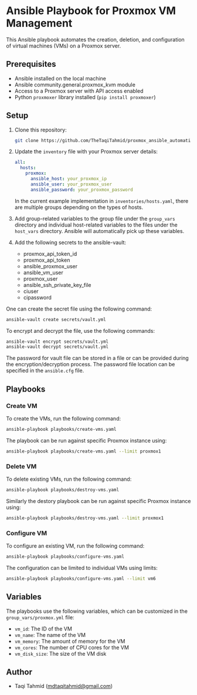 # Ansible Playbook for Proxmox VM Management

This Ansible playbook automates the creation, deletion, and configuration of
virtual machines (VMs) on a Proxmox server.

## Prerequisites

- Ansible installed on the local machine
- Ansible community.general.proxmox_kvm module
- Access to a Proxmox server with API access enabled
- Python `proxmoxer` library installed (`pip install proxmoxer`)

## Setup

1. Clone this repository:
    ```sh
    git clone https://github.com/TheTaqiTahmid/proxmox_ansible_automation
    ```

2. Update the `inventory` file with your Proxmox server details:
    ```yaml
    all:
      hosts:
        proxmox:
          ansible_host: your_proxmox_ip
          ansible_user: your_proxmox_user
          ansible_password: your_proxmox_password
    ```
    In the current example implementation in `inventories/hosts.yaml`, there are
    multiple groups depending on the types of hosts.

3. Add group-related variables to the group file under the `group_vars` directory
   and individual host-related variables to the files under the `host_vars`
  directory. Ansible will automatically pick up these variables.

4. Add the following secrets to the ansible-vault:
   - proxmox_api_token_id
   - proxmox_api_token
   - ansible_proxmox_user
   - ansible_vm_user
   - proxmox_user
   - ansible_ssh_private_key_file
   - ciuser
   - cipassword

  One can create the secret file using the following command:
  ```sh
  ansible-vault create secrets/vault.yml
  ```

  To encrypt and decrypt the file, use the following commands:
  ```sh
  ansible-vault encrypt secrets/vault.yml
  ansible-vault decrypt secrets/vault.yml
  ```
  The password for vault file can be stored in a file or can be provided during
  the encryption/decryption process. The password file location can be specified
  in the `ansible.cfg` file.

## Playbooks

### Create VM

To create the VMs, run the following command:
```sh
ansible-playbook playbooks/create-vms.yaml
```
The playbook can be run against specific Proxmox instance using:
```sh
ansible-playbook playbooks/create-vms.yaml --limit proxmox1
```

### Delete VM

To delete existing VMs, run the following command:
```sh
ansible-playbook playbooks/destroy-vms.yaml
```

Similarly the destory playbook can be run against specific Proxmox instance using:
```sh
ansible-playbook playbooks/destroy-vms.yaml --limit proxmox1
```

### Configure VM

To configure an existing VM, run the following command:
```sh
ansible-playbook playbooks/configure-vms.yaml
```

The configuration can be limited to individual VMs using limits:
```sh
ansible-playbook playbooks/configure-vms.yaml --limit vm6
```

## Variables

The playbooks use the following variables, which can be customized in the
`group_vars/proxmox.yml` file:

- `vm_id`: The ID of the VM
- `vm_name`: The name of the VM
- `vm_memory`: The amount of memory for the VM
- `vm_cores`: The number of CPU cores for the VM
- `vm_disk_size`: The size of the VM disk

## Author

- Taqi Tahmid (mdtaqitahmid@gmail.com)
